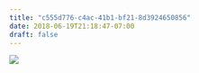 ```yaml
---
title: "c555d776-c4ac-41b1-bf21-8d3924650856"
date: 2018-06-19T21:18:47-07:00
draft: false
---
```


![](https://d17enza3bfujl8.cloudfront.net/DSCF9871.jpg)
